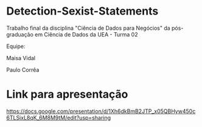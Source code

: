 # Detection-Sexist-Statements
Trabalho final da disciplina "Ciência de Dados para Negócios" da pós-graduação em Ciência de Dados da UEA - Turma 02

Equipe:

Maisa Vidal

Paulo Corrêa

# Link para apresentação

https://docs.google.com/presentation/d/1Xh6dkBmB2JTP_x05QBHyw450c6TLSjxL8qK_6M8M9tM/edit?usp=sharing

